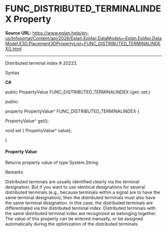 # FUNC_DISTRIBUTED_TERMINALINDEX Property

**Source URL:** https://www.eplan.help/en-us/Infoportal/Content/api/2026/Eplan.EplApi.DataModelu~Eplan.EplApi.DataModel.E3D.Placement3DPropertyList~FUNC_DISTRIBUTED_TERMINALINDEX().html

---

Distributed terminal index # 20223.

Syntax

**C#**



public PropertyValue FUNC_DISTRIBUTED_TERMINALINDEX {get; set;}

public:

property PropertyValue^ FUNC_DISTRIBUTED_TERMINALINDEX {

   PropertyValue^ get();

   void set (    PropertyValue^ value);

}


#### Property Value

Returns property value of type System.String.

Remarks

Distributed terminals are usually identified clearly via the terminal designation. But if you want to use identical designations for several distributed terminals (e.g., because terminals within a signal are to have the same terminal designation), then the distributed terminals must also have the same terminal designation. In this case, the distributed terminals are differentiated via the distributed terminal index. Distributed terminals with the same distributed terminal index are recognized as belonging together. The value of this property can be entered manually, or be assigned automatically during the optimization of the distributed terminals.
